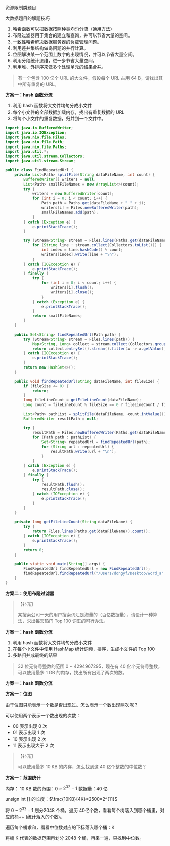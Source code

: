 

资源限制类题目



大数据题目的解题技巧

1. 哈希函数可以把数据按照种类均匀分流（通用方法）
2. 布隆过滤器用于集合的建立和查询，并可以节省大量的空间。
3. 一致性哈希解决数据服务器的负载管理问题。
4. 利用差并集结构做岛问题的并行计算。
5. 位图解决某一个范围上数字的出现情况，并可以节省大量空间。
6. 利用分段统计思维，进一步节省大量空间。
7. 利用堆、外排序来做多个处理单元的结果合并。



> 有一个包含 100 亿个 URL 的大文件，假设每个 URL 占用 64 B，请找出其中所有重复的 URL。



**方案一：hash 函数分流**

1. 利用 hash 函数将大文件均匀分成小文件
2. 每个小文件的全部数据加载内存，找出有重复数据的 URL
3. 将每个小文件的重复数据，归并到一个文件中。

```java
import java.io.BufferedWriter;
import java.io.IOException;
import java.nio.file.Files;
import java.nio.file.Path;
import java.nio.file.Paths;
import java.util.*;
import java.util.stream.Collectors;
import java.util.stream.Stream;

public class FindRepeatedUrl {
    private List<Path> splitFile(String dataFileName, int count) {
        BufferedWriter[] writers = null;
        List<Path> smallFileNames = new ArrayList<>(count);
        try {
            writers = new BufferedWriter[count];
            for (int i = 0; i < count; i++) {
                Path path = Paths.get(dataFileName + "_" + i);
                writers[i] = Files.newBufferedWriter(path);
                smallFileNames.add(path);
            }
        } catch (Exception e) {
            e.printStackTrace();
        }

        try (Stream<String> stream = Files.lines(Paths.get(dataFileName))) {
            for (String line : stream.collect(Collectors.toList())) {
                int index = line.hashCode() % count;
                writers[index].write(line + "\n");
            }
        } catch (IOException e) {
            e.printStackTrace();
        } finally {
            try {
                for (int i = 0; i < count; i++) {
                    writers[i].flush();
                    writers[i].close();
                }
            } catch (Exception e) {
                e.printStackTrace();
            }
            return smallFileNames;
        }
    }

    public Set<String> findRepeatedUrl(Path path) {
        try (Stream<String> stream = Files.lines(path)) {
            Map<String, Long> collect = stream.collect(Collectors.groupingBy(x -> x, Collectors.counting()));
            return collect.entrySet().stream().filter(x -> x.getValue() > 1).map(x -> x.getKey()).collect(Collectors.toSet());
        } catch (IOException e) {
            e.printStackTrace();
        }
        return new HashSet<>();
    }

    public void findRepeatedUrl(String dataFileName, int fileSize) {
        if (fileSize <= 0) {
            return;
        }
        long fileLineCount = getFileLineCount(dataFileName);
        Long count = fileLineCount % fileSize == 0 ? fileLineCount / fileSize : fileLineCount / fileSize + 1;

        List<Path> pathList = splitFile(dataFileName, count.intValue());
        BufferedWriter resultPath = null;

        try {
            resultPath = Files.newBufferedWriter(Paths.get(dataFileName + "_repeated_url"));
            for (Path path : pathList) {
                Set<String> repeatedUrl = findRepeatedUrl(path);
                for (String url : repeatedUrl) {
                    resultPath.write(url + "\n");
                }
            }
        } catch (Exception e) {
            e.printStackTrace();
        } finally {
            try {
                resultPath.flush();
                resultPath.close();
            } catch (IOException e) {
                e.printStackTrace();
            }
        }
    }

    private long getFileLineCount(String dataFileName) {
        try {
            return Files.lines(Paths.get(dataFileName)).count();
        } catch (IOException e) {
            e.printStackTrace();
        }
        return 0;
    }

    public static void main(String[] args) {
        FindRepeatedUrl findRepeatedUrl = new FindRepeatedUrl();
        findRepeatedUrl.findRepeatedUrl("/Users/dongyf/Desktop/word_a", 100);
    }
}
```



**方案二：使用布隆过滤器**









> 【补充】
>
> 某搜索公司一天的用户搜索词汇是海量的（百亿数据量），请设计一种算法，求出每天热门 Top 100 词汇的可行办法。



**方案一：hash 函数分流**



1. 利用 hash 函数将大文件均匀分成小文件
2. 在每个小文件中使用 HashMap 统计词频，排序，生成小文件的 Top 100 
3. 多路归并成最终的结果







> 32 位无符号整数的范围 0 ~ 4294967295，现在有 40 亿个无符号整数，可以使用最多 1 GB 的内存，找出所有出现了两次的数。



**方案一：hash 函数分流**





**方案一：位图**

由于位图只能表示一个数是否出现过。怎么表示一个数出现两次呢？

可以使用两个表示一个数出现的次数：

- 00 表示出现 0 次
- 01 表示出现 1 次
- 10 表示出现 2 次
- 11 表示出现大于 2 次









> 【补充】
>
> 可以使用最多 10 KB 的内存，怎么找到这 40 亿个整数的中位数？



**方案一：范围统计**

内存： 10 KB     		数的范围：0 ~ $2^{32} -1$       		数据量：40 亿



unsign int []  的长度：$\frac{10KB}{4K}=2500=2^{11}$

将 0 ~ $2^{32} -1$       划分2048 个桶，遍历 40亿个数，看看每个树落入到哪个桶里，对应的桶++ (统计落入的个数)。

遍历每个桶求和，看看中位数对应的下标落入哪个桶：K

将桶 K 代表的数据范围再划分 2048 个桶，再来一遍，只找到中位数。










